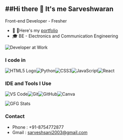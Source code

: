##Hi there 👋 It's me Sarveshwaran
---
Front-end Developer - Fresher
- 🔭 🔗Here's my [portfolio](https://sarvesh-2003-waran.github.io/portfolio/)
- 🎓 BE - Electronics and Communication Engineering
  
![Developer at Work](https://media.giphy.com/media/qgQUggAC3Pfv687qPC/giphy.gif)

### I code in
![HTML5 Logo](https://img.icons8.com/color/48/html-5--v1.png)![Python](https://img.icons8.com/color/48/python.png)![CSS3](https://img.icons8.com/color/48/css3.png)![JavaScript](https://img.icons8.com/color/48/javascript.png)![React](https://img.icons8.com/color/48/react-native.png)
### IDE and Tools I Use
![VS Code](https://img.icons8.com/color/48/visual-studio-code-2019.png)![Git](https://img.icons8.com/color/48/git.png)![GitHub](https://img.icons8.com/ios-glyphs/48/000000/github.png)![Canva](https://img.icons8.com/color/48/canva.png)

![GFG Stats](https://geeksforgeeks-stats-api.herokuapp.com/?user=sarveshs7jcs)

### Contact
- Phone : +91-8754772877
- Gmail : sarveshsanj2003@gmail.com
